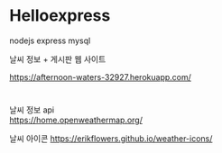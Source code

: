 # Helloexpress

nodejs express mysql

날씨 정보 + 게시판 웹 사이트  

https://afternoon-waters-32927.herokuapp.com/  

#

날씨 정보 api   
https://home.openweathermap.org/  


날씨 아이콘
https://erikflowers.github.io/weather-icons/  
